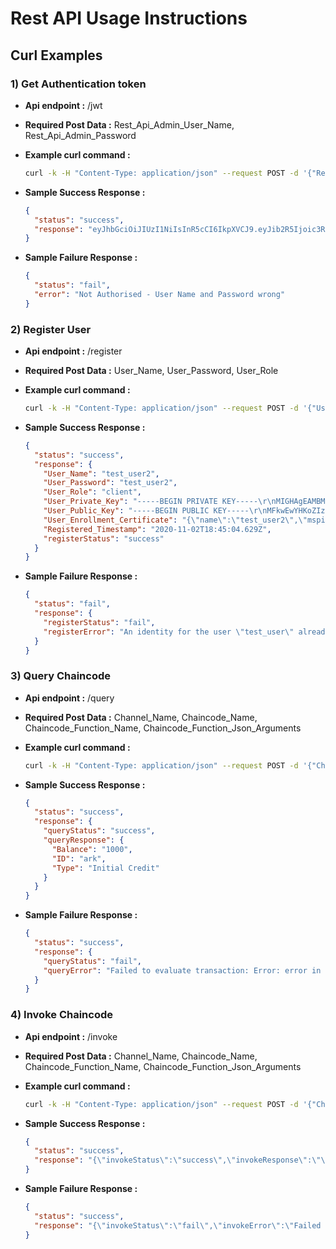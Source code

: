 # Rest API Usage Instructions

## Curl Examples

### 1) Get Authentication token

- **Api endpoint :** /jwt
- **Required Post Data :** Rest_Api_Admin_User_Name, Rest_Api_Admin_Password
- **Example curl command :**
  ```sh
  curl -k -H "Content-Type: application/json" --request POST -d '{"Rest_Api_Admin_User_Name":"rest_api_admin_user","Rest_Api_Admin_Password":"rest_api_admin_password"}' https://localhost:3001/jwt | jq '.'
  ```
- **Sample Success Response :**

  ```json
  {
    "status": "success",
    "response": "eyJhbGciOiJIUzI1NiIsInR5cCI6IkpXVCJ9.eyJib2R5Ijoic3R1ZmYiLCJpYXQiOjE2MDQzNDExNzR9.Um_pFgR3-O9rRBeO7bqvQPQM1EpBWUh5V6ZXuVjqT-4"
  }
  ```

- **Sample Failure Response :**

  ```json
  {
    "status": "fail",
    "error": "Not Authorised - User Name and Password wrong"
  }
  ```

### 2) Register User

- **Api endpoint :** /register
- **Required Post Data :** User_Name, User_Password, User_Role
- **Example curl command :**

  ```sh
  curl -k -H "Content-Type: application/json" --request POST -d '{"User_Name":"7xyzzgtrtvyp","User_Password":"7xyzzgttrvyp","User_Role":"client"}' -H "Authorization: Bearer eyJhbGciOiJIUzI1NiIsInR5cCI6IkpXVCJ9.eyJib2R5Ijoic3R1ZmYiLCJpYXQiOjE2MDQzNDA3MTR9._F7oqjK7vooX1Tj-FCzHcnT7g7KkLrAaVPNXq3Y1IhM" https://localhost:3001/register |  jq '.
  ```

- **Sample Success Response :**

  ```json
  {
    "status": "success",
    "response": {
      "User_Name": "test_user2",
      "User_Password": "test_user2",
      "User_Role": "client",
      "User_Private_Key": "-----BEGIN PRIVATE KEY-----\r\nMIGHAgEAMBMGByqGSM49AgEGCCqGSM49AwEHBG0wawIBAQQgSSjLV989TX6P8FfN\r\nNrMrymuIV+Wq8/hLFKs/bGTwld2hRANCAAQJbe24E8DAsC6mwKWdX/kNQwI8lO7u\r\npvFerU+FAvCSetJcHaEC3Rq5bcvD5gn6M2EX9CsyGY86PPiJvCJjBKV+\r\n-----END PRIVATE KEY-----\r\n",
      "User_Public_Key": "-----BEGIN PUBLIC KEY-----\r\nMFkwEwYHKoZIzj0CAQYIKoZIzj0DAQcDQgAECW3tuBPAwLAupsClnV/5DUMCPJTu\r\n7qbxXq1PhQLwknrSXB2hAt0auW3Lw+YJ+jNhF/QrMhmPOjz4ibwiYwSlfg==\r\n-----END PUBLIC KEY-----\r\n",
      "User_Enrollment_Certificate": "{\"name\":\"test_user2\",\"mspid\":\"hlfMSP\",\"roles\":null,\"affiliation\":\"\",\"enrollmentSecret\":\"\",\"enrollment\":{\"signingIdentity\":\"eb727214d511ce94a9d77ab11d3aad5ee3b1973d9b00ce3809423ab89ecd1a98\",\"identity\":{\"certificate\":\"-----BEGIN CERTIFICATE-----\\nMIICRjCCAeygAwIBAgIUP9hOKMbIETtIUeGp/V+xgG4eF7cwCgYIKoZIzj0EAwIw\\nXTELMAkGA1UEBhMCVVMxFzAVBgNVBAgTDk5vcnRoIENhcm9saW5hMRQwEgYDVQQK\\nEwtIeXBlcmxlZGdlcjEPMA0GA1UECxMGRmFicmljMQ4wDAYDVQQDEwVvcmdjYTAe\\nFw0yMDExMDIxODQwMDBaFw0yMTExMDIxODQ1MDBaMCYxDzANBgNVBAsTBmNsaWVu\\ndDETMBEGA1UEAwwKdGVzdF91c2VyMjBZMBMGByqGSM49AgEGCCqGSM49AwEHA0IA\\nBAlt7bgTwMCwLqbApZ1f+Q1DAjyU7u6m8V6tT4UC8JJ60lwdoQLdGrlty8PmCfoz\\nYRf0KzIZjzo8+Im8ImMEpX6jgcAwgb0wDgYDVR0PAQH/BAQDAgeAMAwGA1UdEwEB\\n/wQCMAAwHQYDVR0OBBYEFMcgiuXQoQS1EzYteMdC+CbZszzXMB8GA1UdIwQYMBaA\\nFFZt+fT49HhEQbD5w5nwhfpyyupCMF0GCCoDBAUGBwgBBFF7ImF0dHJzIjp7Imhm\\nLkFmZmlsaWF0aW9uIjoiIiwiaGYuRW5yb2xsbWVudElEIjoidGVzdF91c2VyMiIs\\nImhmLlR5cGUiOiJjbGllbnQifX0wCgYIKoZIzj0EAwIDSAAwRQIhAIo+NDygO5xj\\nCMIUEQDr/VyWFObpEIsN22eSq91QM6OnAiAOy1+WOWmPLjGs+NPbON+7kJyad68b\\n+DMfEidaTnbBVA==\\n-----END CERTIFICATE-----\\n\"}}}",
      "Registered_Timestamp": "2020-11-02T18:45:04.629Z",
      "registerStatus": "success"
    }
  }
  ```

- **Sample Failure Response :**

  ```json
  {
    "status": "fail",
    "response": {
      "registerStatus": "fail",
      "registerError": "An identity for the user \"test_user\" already exists in the wallet"
    }
  }
  ```

### 3) Query Chaincode

- **Api endpoint :** /query
- **Required Post Data :** Channel_Name, Chaincode_Name, Chaincode_Function_Name, Chaincode_Function_Json_Arguments
- **Example curl command :**
  ```sh
  curl -k -H "Content-Type: application/json" --request POST -d '{"Channel_Name":"appchannel","Chaincode_Name":"energy","Chaincode_Function_Name":"ReadAsset","Chaincode_Function_Json_Arguments":["[\"ark\"]"]}' -H "Authorization: Bearer eyJhbGciOiJIUzI1NiIsInR5cCI6IkpXVCJ9.eyJib2R5Ijoic3R1ZmYiLCJpYXQiOjE2MDQzNDA3MTR9._F7oqjK7vooX1Tj-FCzHcnT7g7KkLrAaVPNXq3Y1IhM" https://localhost:3001/query |  jq '.'
  ```
- **Sample Success Response :**

  ```json
  {
    "status": "success",
    "response": {
      "queryStatus": "success",
      "queryResponse": {
        "Balance": "1000",
        "ID": "ark",
        "Type": "Initial Credit"
      }
    }
  }
  ```

- **Sample Failure Response :**

  ```json
  {
    "status": "success",
    "response": {
      "queryStatus": "fail",
      "queryError": "Failed to evaluate transaction: Error: error in simulation: transaction returned with failure: Error: The user arkk does not exist"
    }
  }
  ```

### 4) Invoke Chaincode

- **Api endpoint :** /invoke
- **Required Post Data :** Channel_Name, Chaincode_Name, Chaincode_Function_Name, Chaincode_Function_Json_Arguments
- **Example curl command :**
  ```sh
  curl -k -H "Content-Type: application/json" --request POST -d '{"Channel_Name":"appchannel","Chaincode_Name":"energy","Chaincode_Function_Name":"TransferBalance","Chaincode_Function_Json_Arguments":["[\"ark\",\"ark2\",\"10\",\"Buy Energy\"]"]}' -H "Authorization: Bearer eyJhbGciOiJIUzI1NiIsInR5cCI6IkpXVCJ9.eyJib2R5Ijoic3R1ZmYiLCJpYXQiOjE2MDQzNDA3MTR9._F7oqjK7vooX1Tj-FCzHcnT7g7KkLrAaVPNXq3Y1IhM" https://localhost:3001/invoke |  jq '.'
  ```
- **Sample Success Response :**

  ```json
  {
    "status": "success",
    "response": "{\"invokeStatus\":\"success\",\"invokeResponse\":\"\"}"
  }
  ```

- **Sample Failure Response :**

  ```json
  {
    "status": "success",
    "response": "{\"invokeStatus\":\"fail\",\"invokeError\":\"Failed to evaluate transaction: Error: No valid responses from any peers. 1 peer error responses:\\n    peer=peer2, status=500, message=error in simulation: transaction returned with failure: Error: The user ark22 does not exist\"}"
  }
  ```
